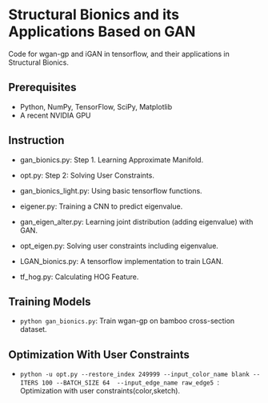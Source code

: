 Structural Bionics and its Applications Based on GAN
=====================================

Code for wgan-gp and iGAN in tensorflow, and their applications in Structural Bionics.


## Prerequisites

- Python, NumPy, TensorFlow, SciPy, Matplotlib
- A recent NVIDIA GPU

## Instruction

- gan_bionics.py: Step 1. Learning Approximate Manifold.
- opt.py: Step 2: Solving User Constraints.

- gan_bionics_light.py: Using basic tensorflow functions.


- eigener.py: Training a CNN to predict eigenvalue.
- gan_eigen_alter.py: Learning joint distribution (adding eigenvalue) with GAN.
- opt_eigen.py: Solving user constraints including eigenvalue.

- LGAN_bionics.py: A tensorflow implementation to train LGAN.


- tf_hog.py: Calculating HOG Feature.



## Training Models
- `python gan_bionics.py`:  Train wgan-gp on bamboo cross-section dataset.

## Optimization With User Constraints
- `python -u opt.py --restore_index 249999 --input_color_name blank --ITERS 100 --BATCH_SIZE 64  --input_edge_name raw_edge5
`:  Optimization with user constraints(color,sketch).

